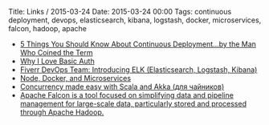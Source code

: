 Title: Links / 2015-03-24
Date: 2015-03-24 00:00
Tags: continuous deployment, devops, elasticsearch, kibana, logstash, docker, microservices, falcon, hadoop, apache

- [5 Things You Should Know About Continuous Deployment...by the Man Who Coined the Term](http://blazemeter.com/blog/5-things-you-should-know-about-continuous-deploymentby-man-who-coined-term)
- [Why I Love Basic Auth](http://www.rdegges.com/why-i-love-basic-auth/)
- [Fiverr DevOps Team: Introducing ELK (Elasticsearch, Logstash, Kibana)](http://blog.fiverr.com/fiverr-devops-team-introducing-elk-elasticsearch-logstash-kibana/)
- [Node, Docker, and Microservices](http://blog.codefresh.io/node-docker-and-microservices/)
- [Concurrency made easy with Scala and Akka (для чайников)](http://www.deadcoderising.com/concurrency-made-easy-with-scala-and-akka/)
- [Apache Falcon is a tool focused on simplifying data and pipeline management for large-scale data, particularly stored and processed through Apache Hadoop.](http://www.hadoopsphere.com/2015/03/data-pipelines-with-apache-falcon.html)

